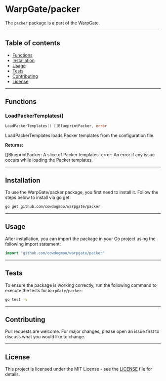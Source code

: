 # WarpGate/packer

The `packer` package is a part of the WarpGate.

---

## Table of contents

- [Functions](#functions)
- [Installation](#installation)
- [Usage](#usage)
- [Tests](#tests)
- [Contributing](#contributing)
- [License](#license)

---

## Functions

### LoadPackerTemplates()

```go
LoadPackerTemplates() []BlueprintPacker, error
```

LoadPackerTemplates loads Packer templates from the configuration file.

**Returns:**

[]BlueprintPacker: A slice of Packer templates.
error: An error if any issue occurs while loading the Packer templates.

---

## Installation

To use the WarpGate/packer package, you first need to install it.
Follow the steps below to install via go get.

```bash
go get github.com/cowdogmoo/warpgate/packer
```

---

## Usage

After installation, you can import the package in your Go project
using the following import statement:

```go
import "github.com/cowdogmoo/warpgate/packer"
```

---

## Tests

To ensure the package is working correctly, run the following
command to execute the tests for `WarpGate/packer`:

```bash
go test -v
```

---

## Contributing

Pull requests are welcome. For major changes,
please open an issue first to discuss what
you would like to change.

---

## License

This project is licensed under the MIT
License - see the [LICENSE](https://github.com/CowDogMoo/WarpGate/blob/main/LICENSE)
file for details.
